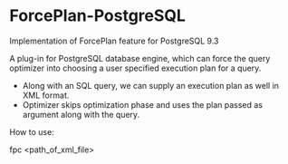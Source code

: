 # ForcePlan-PostgreSQL
Implementation of ForcePlan feature for PostgreSQL 9.3

A plug-in for PostgreSQL database engine, which can force the query optimizer into choosing a user specified execution plan for a query.

- Along with an SQL query, we can supply an execution plan as well in XML format.
- Optimizer skips optimization phase and uses the plan passed as argument along with the query.

How to use:

<Query> fpc <path_of_xml_file>
